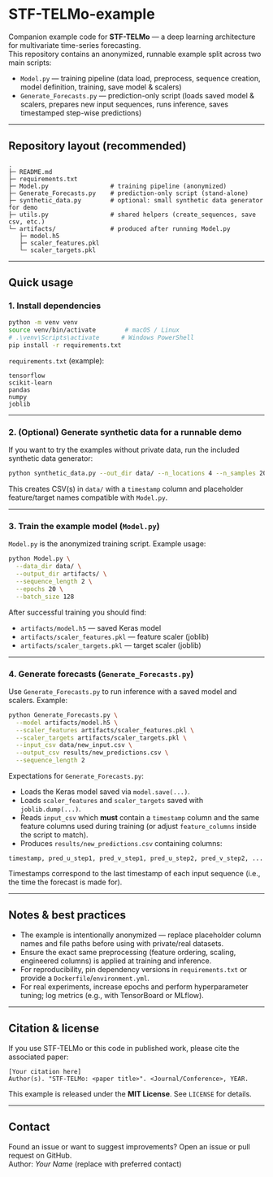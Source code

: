 # STF-TELMo-example

Companion example code for **STF-TELMo** — a deep learning architecture for multivariate time-series forecasting.  
This repository contains an anonymized, runnable example split across two main scripts:

- `Model.py` — training pipeline (data load, preprocess, sequence creation, model definition, training, save model & scalers)  
- `Generate_Forecasts.py` — prediction-only script (loads saved model & scalers, prepares new input sequences, runs inference, saves timestamped step-wise predictions)

---

## Repository layout (recommended)

```
.
├─ README.md
├─ requirements.txt
├─ Model.py                 # training pipeline (anonymized)
├─ Generate_Forecasts.py    # prediction-only script (stand-alone)
├─ synthetic_data.py        # optional: small synthetic data generator for demo
├─ utils.py                 # shared helpers (create_sequences, save csv, etc.)
└─ artifacts/               # produced after running Model.py
   ├─ model.h5
   ├─ scaler_features.pkl
   └─ scaler_targets.pkl
```

---

## Quick usage

### 1. Install dependencies

```bash
python -m venv venv
source venv/bin/activate        # macOS / Linux
# .\venv\Scripts\activate      # Windows PowerShell
pip install -r requirements.txt
```

`requirements.txt` (example):

```
tensorflow
scikit-learn
pandas
numpy
joblib
```

---

### 2. (Optional) Generate synthetic data for a runnable demo

If you want to try the examples without private data, run the included synthetic data generator:

```bash
python synthetic_data.py --out_dir data/ --n_locations 4 --n_samples 2000
```

This creates CSV(s) in `data/` with a `timestamp` column and placeholder feature/target names compatible with `Model.py`.

---

### 3. Train the example model (`Model.py`)

`Model.py` is the anonymized training script. Example usage:

```bash
python Model.py \
  --data_dir data/ \
  --output_dir artifacts/ \
  --sequence_length 2 \
  --epochs 20 \
  --batch_size 128
```

After successful training you should find:

- `artifacts/model.h5` — saved Keras model  
- `artifacts/scaler_features.pkl` — feature scaler (joblib)  
- `artifacts/scaler_targets.pkl` — target scaler (joblib)

---

### 4. Generate forecasts (`Generate_Forecasts.py`)

Use `Generate_Forecasts.py` to run inference with a saved model and scalers. Example:

```bash
python Generate_Forecasts.py \
  --model artifacts/model.h5 \
  --scaler_features artifacts/scaler_features.pkl \
  --scaler_targets artifacts/scaler_targets.pkl \
  --input_csv data/new_input.csv \
  --output_csv results/new_predictions.csv \
  --sequence_length 2
```

Expectations for `Generate_Forecasts.py`:

- Loads the Keras model saved via `model.save(...)`.
- Loads `scaler_features` and `scaler_targets` saved with `joblib.dump(...)`.
- Reads `input_csv` which **must** contain a `timestamp` column and the same feature columns used during training (or adjust `feature_columns` inside the script to match).
- Produces `results/new_predictions.csv` containing columns:

```
timestamp, pred_u_step1, pred_v_step1, pred_u_step2, pred_v_step2, ...
```

Timestamps correspond to the last timestamp of each input sequence (i.e., the time the forecast is made for).

---

## Notes & best practices

- The example is intentionally anonymized — replace placeholder column names and file paths before using with private/real datasets.
- Ensure the exact same preprocessing (feature ordering, scaling, engineered columns) is applied at training and inference.
- For reproducibility, pin dependency versions in `requirements.txt` or provide a `Dockerfile`/`environment.yml`.
- For real experiments, increase epochs and perform hyperparameter tuning; log metrics (e.g., with TensorBoard or MLflow).

---

## Citation & license

If you use STF-TELMo or this code in published work, please cite the associated paper:

```
[Your citation here]
Author(s). "STF-TELMo: <paper title>". <Journal/Conference>, YEAR.
```

This example is released under the **MIT License**. See `LICENSE` for details.

---

## Contact

Found an issue or want to suggest improvements? Open an issue or pull request on GitHub.  
Author: *Your Name* (replace with preferred contact)
